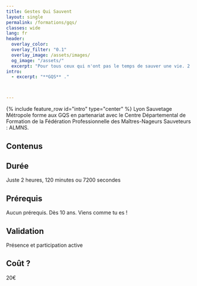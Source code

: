 ```yaml
---
title: Gestes Qui Sauvent
layout: single
permalink: /formations/gqs/
classes: wide
lang: fr
header:   
  overlay_color: 
  overlay_filter: "0.1"
  overlay_image: /assets/images/
  og_image: "/assets/"
  excerpt: "Pour tous ceux qui n'ont pas le temps de sauver une vie. 2 heures pour s'initier... plus d'excuses pour ne pas essayer !"
intro:
  - excerpt: "**GQS** ."



---
```

{% include feature_row id="intro" type="center" %}
Lyon Sauvetage Métropole forme aux GQS en partenariat avec le Centre Départemental de Formation de la Fédération Professionnelle des Maîtres-Nageurs Sauveteurs : ALMNS.
## Contenus

## Durée
Juste 2 heures, 120 minutes ou 7200 secondes

## Prérequis
Aucun prérequis. Dès 10 ans. Viens comme tu es !

## Validation
Présence et participation active

## Coût ?
20€
